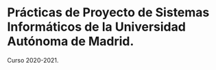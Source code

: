 <h1>Prácticas de Proyecto de Sistemas Informáticos de la Universidad Autónoma de Madrid.</h1>

Curso 2020-2021.
